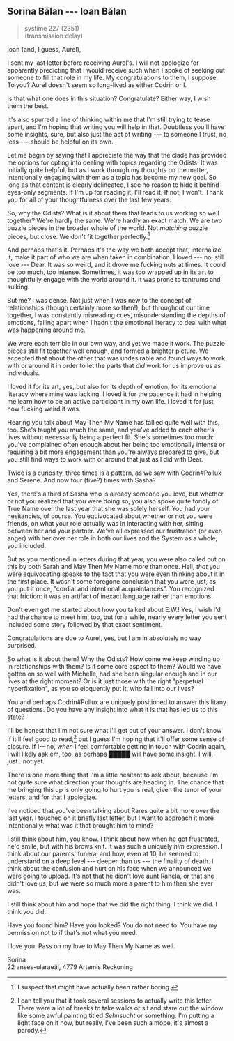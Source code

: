 ## Sorina Bălan --- Ioan Bălan

> systime 227 (2351)  
> (transmission delay)

Ioan (and, I guess, Aurel),

I sent my last letter before receiving Aurel's. I will not apologize for apparently predicting that I would receive such when I spoke of seeking out someone to fill that role in my life. My congratulations to them, I suppose. To you? Aurel doesn't seem so long-lived as either Codrin or I.

Is that what one does in this situation? Congratulate? Either way, I wish them the best.

It's also spurred a line of thinking within me that I'm still trying to tease apart, and I'm hoping that writing you will help in that. Doubtless you'll have some insights, sure, but also just the act of writing --- to someone I trust, no less --- should be helpful on its own.

Let me begin by saying that I appreciate the way that the clade has provided me options for opting into dealing with topics regarding the Odists. It was initially quite helpful, but as I work through my thoughts on the matter, intentionally engaging with them as a topic has become my new goal. So long as that content is clearly delineated, I see no reason to hide it behind eyes-only segments. If I'm up for reading it, I'll read it. If not, I won't. Thank you for all of your thoughtfulness over the last few years.

So, why the Odists? What is it about them that leads to us working so well together? We're hardly the same. We're hardly an exact match. We are two puzzle pieces in the broader whole of the world. Not *matching* puzzle pieces, but close. We don't fit together perfectly.[^imperfect]

And perhaps that's it. Perhaps it's the way we both accept that, internalize it, make it part of who we are when taken in combination. I loved --- no, still love --- Dear. It was so weird, and it drove me fucking nuts at times. It could be too much, too intense. Sometimes, it was too wrapped up in its art to thoughtfully engage with the world around it. It was prone to tantrums and sulking.

But me? I was dense. Not just when I was new to the concept of relationships (though certainly more so then!), but throughout our time together, I was constantly misreading cues, misunderstanding the depths of emotions, falling apart when I hadn't the emotional literacy to deal with what was happening around me. 

We were each terrible in our own way, and yet we made it work. The puzzle pieces still fit together well enough, and formed a brighter picture. We accepted that about the other that was undesirable and found ways to work with or around it in order to let the parts that *did* work for us improve us as individuals. 

I loved it for its art, yes, but also for its depth of emotion, for its emotional literacy where mine was lacking. I loved it for the patience it had in helping me learn how to be an active participant in my own life. I loved it for just how fucking weird it was.

Hearing you talk about May Then My Name has tallied quite well with this, too. She's taught you much the same, and you've added to each other's lives without necessarily being a perfect fit. She's sometimes too much: you've complained often enough about her being too emotionally intense or requiring a bit more engagement than you're always prepared to give, but you still find ways to work with or around that just as I did with Dear.

Twice is a curiosity, three times is a pattern, as we saw with Codrin#Pollux and Serene. And now four (five?) times with Sasha?

Yes, there's a third of Sasha who is already someone you love, but whether or not you realized that you were doing so, you also spoke quite fondly of True Name over the last year that she was solely herself. You had your hesitancies, of course. You equivocated about whether or not you were friends, on what your role actually was in interacting with her, sitting between her and your partner. We've all expressed our frustration (or even anger) with her over her role in both our lives and the System as a whole, you included.

But as you mentioned in letters during that year, you were also called out on this by both Sarah and May Then My Name more than once. Hell, *that* you were equivocating speaks to the fact that you were even thinking about it in the first place. It wasn't some foregone conclusion that you were just, as you put it once, "cordial and intentional acquaintances". You recognized that friction: it was an artifact of inexact language rather than emotions.

Don't even get me started about how you talked about E.W.! Yes, I wish I'd had the chance to meet him, too, but for a while, nearly every letter you sent included some story followed by that exact sentiment.

Congratulations are due to Aurel, yes, but I am in absolutely no way surprised.

So what is it about them? Why the Odists? How come we keep winding up in relationships with them? Is it some core aspect to them? Would we have gotten on so well with Michelle, had she been singular enough and in our lives at the right moment? Or is it just those with the right "perpetual hyperfixation", as you so eloquently put it, who fall into our lives?

You and perhaps Codrin#Pollux are uniquely positioned to answer this litany of questions. Do you have any insight into what it is that has led us to this state?

I'll be honest that I'm not sure what I'll get out of your answer. I don't know if it'll feel good to read,[^tries] but I guess I'm hoping that it'll offer some sense of closure. If I-- no, *when* I feel comfortable getting in touch with Codrin again, I will likely ask em, too, as perhaps █████ will have some insight. I will, just...not yet.

There is one more thing that I'm a little hesitant to ask about, because I'm not quite sure what direction your thoughts are heading in. The chance that me bringing this up is only going to hurt you is real, given the tenor of your letters, and for that I apologize.

I've noticed that you've been talking about Rareș quite a bit more over the last year. I touched on it briefly last letter, but I want to approach it more intentionally: what was it that brought him to mind?

I still think about him, you know. I think about how when he got frustrated, he'd smile, but with his brows knit. It was such a uniquely *him* expression. I think about our parents' funeral and how, even at 10, he seemed to understand on a deep level --- deeper than us --- the finality of death. I think about the confusion and hurt on his face when we announced we were going to upload. It's not that he didn't love aunt Rahela, or that she didn't love us, but we were so much more a parent to him than she ever was.

I still think about him and hope that we did the right thing. I think we did. I think *you* did. 

Have you found him? Have you looked? You do not need to. You have my permission not to if that's not what you need.

I love you. Pass on my love to May Then My Name as well.

Sorina  
22 anses-ularaeäl, 4779 Artemis Reckoning

[^imperfect]: I suspect that might have actually been rather boring.

[^tries]: I can tell you that it took several sessions to actually write this letter. There were a lot of breaks to take walks or sit and stare out the window like some awful painting titled *Sehnsucht* or something. I'm putting a light face on it now, but really, I've been such a mope, it's almost a parody.
